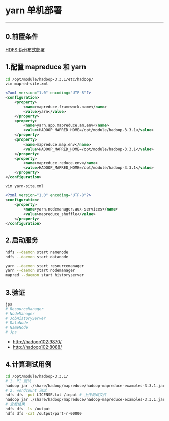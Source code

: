 # yarn 单机部署

---

## 0.前置条件

[HDFS 伪分布式部署](04-hdfs伪分布式部署.md)

## 1.配置 mapreduce 和 yarn

```bash
cd /opt/module/hadoop-3.3.1/etc/hadoop/
vim mapred-site.xml
```

```xml
<?xml version="1.0" encoding="UTF-8"?>
<configuration>
    <property>
        <name>mapreduce.framework.name</name>
        <value>yarn</value>
    </property>
    <property>
        <name>yarn.app.mapreduce.am.env</name>
        <value>HADOOP_MAPRED_HOME=/opt/module/hadoop-3.3.1</value>
    </property>
    <property>
        <name>mapreduce.map.env</name>
        <value>HADOOP_MAPRED_HOME=/opt/module/hadoop-3.3.1</value>
    </property>
    <property>
        <name>mapreduce.reduce.env</name>
        <value>HADOOP_MAPRED_HOME=/opt/module/hadoop-3.3.1</value>
    </property>
</configuration>
```

```bash
vim yarn-site.xml
```

```xml
<?xml version="1.0" encoding="UTF-8"?>
<configuration>
    <property>
        <name>yarn.nodemanager.aux-services</name>
        <value>mapreduce_shuffle</value>
    </property>
</configuration>
```

## 2.启动服务

```bash
hdfs --daemon start namenode
hdfs --daemon start datanode

yarn --daemon start resourcemanager
yarn --daemon start nodemanager
mapred --daemon start historyserver
```

## 3.验证

```bash
jps
# ResourceManager
# NodeManager
# JobHistoryServer
# DataNode
# NameNode
# Jps
```

- [http://hadoop102:9870/](http://hadoop102:9870/)
- [http://hadoop102:8088/](http://hadoop102:8088/)

## 4.计算测试用例

```bash
cd /opt/module/hadoop-3.3.1/
# 1. PI 测试
hadoop jar ./share/hadoop/mapreduce/hadoop-mapreduce-examples-3.3.1.jar pi 10 10
# 2. wordcount 测试
hdfs dfs -put LICENSE.txt /input # 上传测试文件
hadoop jar ./share/hadoop/mapreduce/hadoop-mapreduce-examples-3.3.1.jar wordcount /input /output
# 查看结果
hdfs dfs -ls /output
hdfs dfs -cat /output/part-r-00000
```
